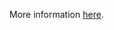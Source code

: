 More information [here](https://docs.prismacloud.io/en/enterprise-edition/policy-reference/secrets-policies/secrets-policy-index/git-secrets-11).
